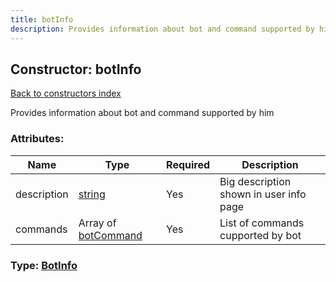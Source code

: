 ```yaml
---
title: botInfo
description: Provides information about bot and command supported by him
---
```

## Constructor: botInfo  
[Back to constructors index](index.md)



Provides information about bot and command supported by him

### Attributes:

| Name     |    Type       | Required | Description |
|----------|---------------|----------|-------------|
|description|[string](../types/string.md) | Yes|Big description shown in user info page|
|commands|Array of [botCommand](../constructors/botCommand.md) | Yes|List of commands cupported by bot|



### Type: [BotInfo](../types/BotInfo.md)


